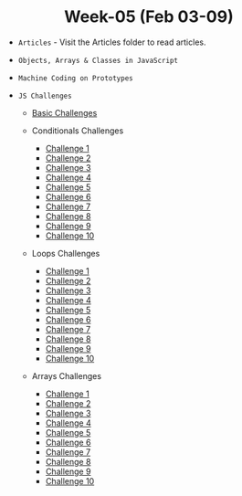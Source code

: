 <h1 align="center">Week-05 (Feb 03-09)</h1>

- `Articles` - Visit the Articles folder to read articles.

- `Objects, Arrays & Classes in JavaScript`
- `Machine Coding on Prototypes`

- `JS Challenges`

  - [Basic Challenges](./challenges/8thfeb.js)

  - Conditionals Challenges

    - [Challenge 1](./challenges/Conditionals/Conditionals%20Challenge%201.js)
    - [Challenge 2](./challenges/Conditionals/Conditionals%20Challenge%202.js)
    - [Challenge 3](./challenges/Conditionals/Conditionals%20Challenge%203.js)
    - [Challenge 4](./challenges/Conditionals/Conditionals%20Challenge%204.js)
    - [Challenge 5](./challenges/Conditionals/Conditionals%20Challenge%205.js)
    - [Challenge 6](./challenges/Conditionals/Conditionals%20Challenge%206.js)
    - [Challenge 7](./challenges/Conditionals/Conditionals%20Challenge%207.js)
    - [Challenge 8](./challenges/Conditionals/Conditionals%20Challenge%208.js)
    - [Challenge 9](./challenges/Conditionals/Conditionals%20Challenge%209.js)
    - [Challenge 10](./challenges/Conditionals/Conditionals%20Challenge%2010.js)

  - Loops Challenges

    - [Challenge 1](./challenges/Loops/Loops%20Challenge%201.js)
    - [Challenge 2](./challenges/Loops/Loops%20Challenge%202.js)
    - [Challenge 3](./challenges/Loops/Loops%20Challenge%203.js)
    - [Challenge 4](./challenges/Loops/Loops%20Challenge%204.js)
    - [Challenge 5](./challenges/Loops/Loops%20Challenge%205.js)
    - [Challenge 6](./challenges/Loops/Loops%20Challenge%206.js)
    - [Challenge 7](./challenges/Loops/Loops%20Challenge%207.js)
    - [Challenge 8](./challenges/Loops/Loops%20Challenge%208.js)
    - [Challenge 9](./challenges/Loops/Loops%20Challenge%209.js)
    - [Challenge 10](./challenges/Loops/Loops%20Challenge%2010.js)

  - Arrays Challenges
    - [Challenge 1](./challenges/Arrays/Arrays%20Challenge%201.js)
    - [Challenge 2](./challenges/Arrays/Arrays%20Challenge%202.js)
    - [Challenge 3](./challenges/Arrays/Arrays%20Challenge%203.js)
    - [Challenge 4](./challenges/Arrays/Arrays%20Challenge%204.js)
    - [Challenge 5](./challenges/Arrays/Arrays%20Challenge%205.js)
    - [Challenge 6](./challenges/Arrays/Arrays%20Challenge%206.js)
    - [Challenge 7](./challenges/Arrays/Arrays%20Challenge%207.js)
    - [Challenge 8](./challenges/Arrays/Arrays%20Challenge%208.js)
    - [Challenge 9](./challenges/Arrays/Arrays%20Challenge%209.js)
    - [Challenge 10](./challenges/Arrays/Arrays%20Challenge%2010.js)
